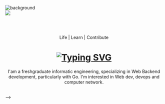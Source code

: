 ![background](https://github.com/user-attachments/assets/d6e00fda-279f-4db3-9eea-1bd727fa7778)  
<img align="center" src="https://visitor-badge.laobi.icu/badge?page_id=mrizkisaputra.visitor-badge"/>

<br>
<br>

<p align="center">Life | Learn | Contribute</p>  
<h1 align="center">
  <a href="https://git.io/typing-svg"><img src="https://readme-typing-svg.demolab.com?font=Space+Mono&weight=500&size=25&duration=2500&pause=2000&center=true&width=435&lines=Hello+%F0%9F%91%8B;I'm+Muhammat+Rizki+Saputra" alt="Typing SVG" /></a>
</h1>

<p align="center">
  I'am a freshgraduate informatic engineering, specializing in Web Backend development, particularly with Go.
I'm interested in Web dev, devops and computer network.
</p>  

<br>

<!-- <h1 align="center">Languages | Frameworks | Tools</h1>

<div align="center">
     <img src="https://skillicons.dev/icons?i=go,kotlin,java,js,html,css,mysql,jquery,tailwind,docker,git,idea,androidstudio)](https://skillicons.dev)"/> -->
</div> -->
